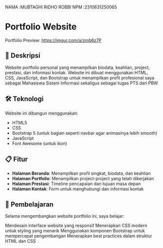 NAMA   :MUBTAGHI RIDHO ROBBI
NPM    :2310631250065

# Portfolio Website

Portfolio Preview: https://imgur.com/a/zmb6z7P

## 🌟 Deskripsi

Website portfolio personal yang menampilkan biodata, keahlian, project, prestasi, dan informasi kontak. 
Website ini dibuat menggunakan HTML, CSS, JavaScript, dan Bootstrap untuk menampilkan profil profesional saya sebagai Mahasiswa Sistem Informasi sekaligus sebagai tugas PTS dari PBW

## 🛠️ Teknologi

Website ini dibangun menggunakan:
- HTML5
- CSS
- Bootstrap 5 (untuk bagian seperti navbar agar animasinya lebih smooth)
- JavaScript
- Font Awesome (untuk ikon)

## 📋 Fitur

- **Halaman Beranda**: Menampilkan profil singkat, biodata, dan keahlian
- **Halaman Portfolio**: Menampilkan project-project yang telah dikerjakan  
- **Halaman Prestasi**: Timeline pencapaian dan tujuan masa depan
- **Halaman Kontak**: Form untuk menghubungi dan informasi kontak

## 📝 Pembelajaran
Selama mengembangkan website portfolio ini, saya belajar:

Mendesain interface website yang responsif
Menerapkan CSS modern untuk styling yang menarik
Menggunakan komponen Bootstrap untuk mempercepat pengembangan
Menerapkan best practices dalam struktur HTML dan CSS
